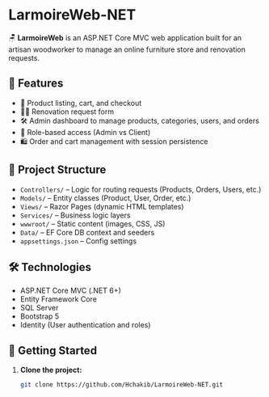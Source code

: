 # LarmoireWeb-NET

🪑 **LarmoireWeb** is an ASP.NET Core MVC web application built for an artisan woodworker to manage an online furniture store and renovation requests.

## 🔧 Features

- 🛒 Product listing, cart, and checkout
- 🧑‍🔧 Renovation request form
- 🛠️ Admin dashboard to manage products, categories, users, and orders
- 🔐 Role-based access (Admin vs Client)
- 🛍️ Order and cart management with session persistence

## 🧱 Project Structure

- `Controllers/` – Logic for routing requests (Products, Orders, Users, etc.)
- `Models/` – Entity classes (Product, User, Order, etc.)
- `Views/` – Razor Pages (dynamic HTML templates)
- `Services/` – Business logic layers
- `wwwroot/` – Static content (images, CSS, JS)
- `Data/` – EF Core DB context and seeders
- `appsettings.json` – Config settings

## 🛠️ Technologies

- ASP.NET Core MVC (.NET 6+)
- Entity Framework Core
- SQL Server
- Bootstrap 5
- Identity (User authentication and roles)

## 🚀 Getting Started

1. **Clone the project:**
   ```bash
   git clone https://github.com/Hchakib/LarmoireWeb-NET.git
